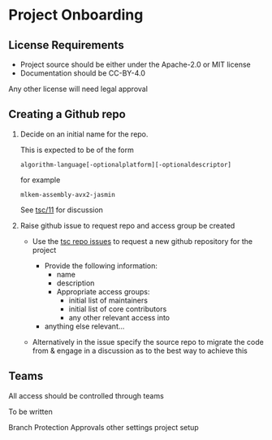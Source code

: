 # Project Onboarding

## License Requirements

- Project source should be either under the Apache-2.0 or MIT license
- Documentation should be CC-BY-4.0

Any other license will need legal approval

## Creating a Github repo

1. Decide on an initial name for the repo. 

    This is expected to be of the form
    ```
    algorithm-language[-optionalplatform][-optionaldescriptor]
    ```
    for example
    ```
    mlkem-assembly-avx2-jasmin
    ```
    See [tsc/11](https://github.com/pq-code-package/tsc/issues/11) for discussion

2. Raise github issue to request repo and access group be created

    - Use the [tsc repo issues](https://github.com/pq-code-package/tsc/issues) to request a new github repository for the project

        - Provide the following information:
            - name
            - description
            - Appropriate access groups:
                - initial list of maintainers
                - initial list of core contributors
                - any other relevant access into
        - anything else relevant...

    - Alternatively in the issue specify the source repo to migrate the code from & engage in a discussion as to the best way to achieve this

## Teams

All access should be controlled through teams

To be written

Branch Protection
Approvals
other settings
project setup
